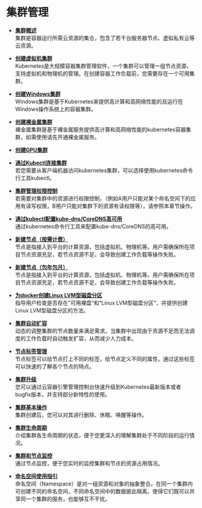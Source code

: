 # 集群管理<a name="cce_01_0027"></a>

-   **[集群概述](集群概述.md)**  
集群是容器运行所需云资源的集合，包含了若干台服务器节点、虚拟私有云等云资源。
-   **[创建虚拟机集群](创建虚拟机集群.md)**  
Kubernetes是大规模容器集群管理软件，一个集群可以管理一组节点资源，支持虚拟机和物理机的管理。在创建容器工作负载前，您需要存在一个可用集群。
-   **[创建Windows集群](创建Windows集群.md)**  
Windows集群是基于Kubernetes来提供高计算和高网络性能的且运行在Windows操作系统上的容器集群。
-   **[创建裸金属集群](创建裸金属集群.md)**  
裸金属集群是基于裸金属服务提供高计算和高网络性能的kubernetes容器集群，如需使用请先开通裸金属服务。
-   **[创建GPU集群](创建GPU集群.md)**  

-   **[通过Kubectl连接集群](通过Kubectl连接集群.md)**  
若您需要从客户端机器访问kubernetes集群，可以选择使用kubernetes命令行工具kubectl。
-   **[集群管理权限控制](集群管理权限控制.md)**  
若需要对集群中的资源进行权限控制，（例如A用户只能对某个命名空间下的应用有读写权限，B用户只能对集群下的资源有读权限等），请参照本章节操作。
-   **[通过kubectl配置kube-dns/CoreDNS高可用](通过kubectl配置kube-dns-CoreDNS高可用.md)**  
通过kubernetes命令行工具来配置kube-dns/CoreDNS的高可用。
-   **[新建节点（按需计费）](新建节点（按需计费）.md)**  
节点是指接入到平台的计算资源，包括虚拟机、物理机等。用户需确保所在项目节点资源充足，若节点资源不足，会导致创建工作负载等操作失败。
-   **[新建节点（包年包月）](新建节点（包年包月）.md)**  
节点是指接入到平台的计算资源，包括虚拟机、物理机等。用户需确保所在项目节点资源充足，若节点资源不足，会导致创建工作负载等操作失败。
-   **[为docker创建Linux LVM型磁盘分区](为docker创建Linux-LVM型磁盘分区.md)**  
指导用户检查是否存在“可用裸盘“和“Linux LVM型磁盘分区“，并提供创建Linux LVM型磁盘分区的方法。
-   **[集群自动扩容](集群自动扩容.md)**  
动态的调整集群的节点数量来满足需求。当集群中出现由于资源不足而无法调度的工作负载时自动触发扩容，从而减少人力成本。
-   **[节点标签管理](节点标签管理.md)**  
节点标签可以给节点打上不同的标签，给节点定义不同的属性，通过这些标签可以快速的了解各个节点的特点。
-   **[集群升级](集群升级.md)**  
您可以通过云容器引擎管理控制台快速升级到Kubernetes最新版本或者bugfix版本，并支持部分新特性的使用。
-   **[集群基本操作](集群基本操作.md)**  
集群创建后，您可以对其进行删除、休眠、唤醒等操作。
-   **[集群生命周期](集群生命周期.md)**  
介绍集群各生命周期的状态，便于您更深入的理解集群处于不同阶段的运行情况。
-   **[集群和节点监控](集群和节点监控.md)**  
通过节点监控，便于您实时的监控集群和节点的资源占用情况。
-   **[命名空间使用指引](命名空间使用指引.md)**  
命名空间（Namespace）是对一组资源和对象的抽象整合。在同一个集群内可创建不同的命名空间，不同命名空间中的数据彼此隔离。使得它们既可以共享同一个集群的服务，也能够互不干扰。

